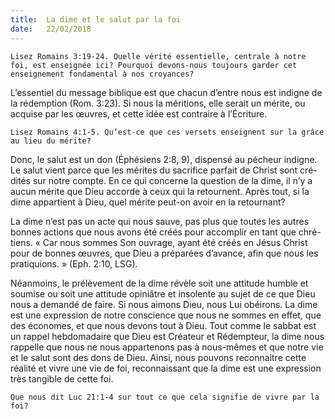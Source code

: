 ```yaml
---
title:  La dime et le salut par la foi
date:   22/02/2018
---
```


`Lisez Romains 3:19-24. Quelle vérité essentielle, centrale à notre foi, est enseignée ici? Pourquoi devons-nous toujours garder cet enseignement fondamental à nos croyances?`

L’essentiel du message biblique est que chacun d’entre nous est indigne de la rédemption (Rom. 3:23). Si nous la méritions, elle serait un mérite, ou acquise par les œuvres, et cette idée est contraire à l’Écriture.

`Lisez Romains 4:1-5. Qu’est-ce que ces versets enseignent sur la grâce au lieu du mérite?`

Donc, le salut est un don (Éphésiens 2:8, 9), dispensé au pécheur indigne. Le salut vient parce que les mérites du sacrifice parfait de Christ sont cré- dités sur notre compte. En ce qui concerne la question de la dime, il n’y a aucun mérite que Dieu accorde à ceux qui la retournent. Après tout, si la dime appartient à Dieu, quel mérite peut-on avoir en la retournant? 

La dime n’est pas un acte qui nous sauve, pas plus que toutes les autres bonnes actions que nous avons été créés pour accomplir en tant que chré-tiens. « Car nous sommes Son ouvrage, ayant été créés en Jésus Christ pour de bonnes œuvres, que Dieu a préparées d’avance, afin que nous les pratiquions. » (Eph. 2:10, LSG). 

Néanmoins, le prélèvement de la dime révèle soit une attitude humble et soumise ou soit une attitude opiniâtre et insolente au sujet de ce que Dieu nous a demandé de faire. Si nous aimons Dieu, nous Lui obéirons. La dime est une expression de notre conscience que nous ne sommes en effet, que des économes, et que nous devons tout à Dieu. Tout comme le sabbat est un rappel hebdomadaire que Dieu est Créateur et Rédempteur, la dime nous rappelle que nous ne nous appartenons pas à nous-mêmes et que notre vie et le salut sont des dons de Dieu. Ainsi, nous pouvons reconnaitre cette réalité et vivre une vie de foi, reconnaissant que la dime est une expression très tangible de cette foi. 

`Que nous dit Luc 21:1-4 sur tout ce que cela signifie de vivre par la foi?`